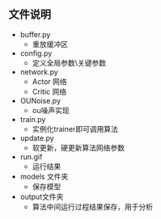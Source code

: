 ## 文件说明
-  buffer.py
    - 重放缓冲区
- config.py
    - 定义全局参数\关键参数
- network.py
    - Actor 网络
    - Critic 网络
- OUNoise.py
    - ou噪声实现
- train.py
    - 实例化trainer即可调用算法
- update.py
    - 软更新，硬更新算法网络参数
- run.gif 
    - 运行结果
- models 文件夹
    - 保存模型
- output文件夹
    - 算法中间运行过程结果保存，用于分析